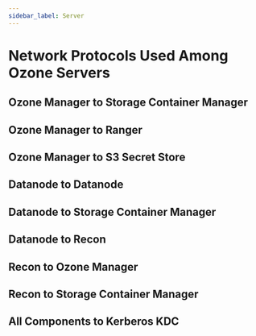 ```yaml
---
sidebar_label: Server
---
```


# Network Protocols Used Among Ozone Servers

## Ozone Manager to Storage Container Manager

## Ozone Manager to Ranger

## Ozone Manager to S3 Secret Store

## Datanode to Datanode

## Datanode to Storage Container Manager

## Datanode to Recon

## Recon to Ozone Manager

## Recon to Storage Container Manager

## All Components to Kerberos KDC

